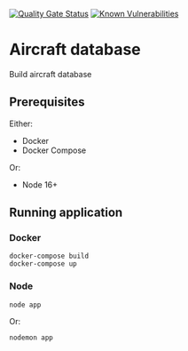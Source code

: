 [![Quality Gate Status](https://sonarcloud.io/api/project_badges/measure?project=johnwatson484_aircraft-database&metric=alert_status)](https://sonarcloud.io/dashboard?id=johnwatson484_aircraft-database)
[![Known Vulnerabilities](https://snyk.io/test/github/johnwatson484/aircraft-database/badge.svg)](https://snyk.io/test/github/johnwatson484/aircraft-database)

# Aircraft database
Build aircraft database

## Prerequisites

Either:
- Docker
- Docker Compose

Or:
- Node 16+

## Running application
### Docker
```
docker-compose build
docker-compose up
```

### Node
```
node app
```
Or:
```
nodemon app
```
